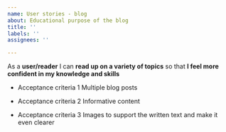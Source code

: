 ```yaml
---
name: User stories - blog
about: Educational purpose of the blog
title: ''
labels: ''
assignees: ''

---
```


As a **user/reader** I can **read up on a variety of topics** so that **I feel more confident in my knowledge and skills**

- Acceptance criteria 1
Multiple blog posts

- Acceptance criteria 2
Informative content

- Acceptance criteria 3
Images to support the written text and make it even clearer
